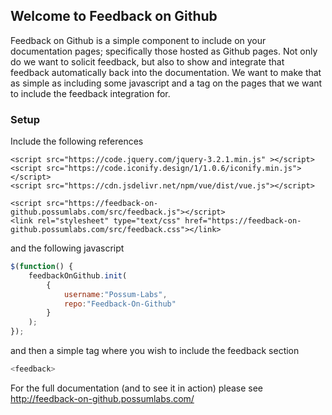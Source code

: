 ## Welcome to Feedback on Github

Feedback on Github is a simple component to include on your documentation pages; specifically those hosted as Github pages. Not only do we want to solicit feedback, but also to show and integrate that feedback automatically back into the documentation. We want to make that as simple as including some javascript and a tag on the pages that we want to include the feedback integration for.

### Setup

Include the following references

```
<script src="https://code.jquery.com/jquery-3.2.1.min.js" ></script>
<script src="https://code.iconify.design/1/1.0.6/iconify.min.js"></script>
<script src="https://cdn.jsdelivr.net/npm/vue/dist/vue.js"></script>

<script src="https://feedback-on-github.possumlabs.com/src/feedback.js"></script>
<link rel="stylesheet" type="text/css" href="https://feedback-on-github.possumlabs.com/src/feedback.css"></link>
```

and the following javascript

```javascript
$(function() {
    feedbackOnGithub.init(
        {
            username:"Possum-Labs",
            repo:"Feedback-On-Github"
        }
    );
});
```

and then a simple tag where you wish to include the feedback section

```javascript
<feedback>
```

For the full documentation (and to see it in action) please see http://feedback-on-github.possumlabs.com/